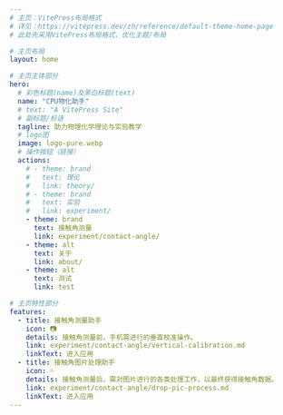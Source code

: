 ```yaml
---
# 主页：VitePress布局格式
# 详见：https://vitepress.dev/zh/reference/default-theme-home-page
# 此处先采用VitePress布局格式，优化主题/布局

# 主页布局
layout: home

# 主页主体部分
hero:
  # 彩色标题(name)及黑白标题(text)
  name: "CPU物化助手"
  # text: "A VitePress Site"
  # 副标题/标语
  tagline: 助力物理化学理论与实验教学
  # logo图
  image: logo-pure.webp
  # 操作按钮（链接）
  actions:
    # - theme: brand
    #   text: 理论
    #   link: theory/
    # - theme: brand
    #   text: 实验
    #   link: experiment/
    - theme: brand
      text: 接触角测量
      link: experiment/contact-angle/
    - theme: alt
      text: 关于
      link: about/
    - theme: alt
      text: 测试
      link: test

# 主页特性部分
features:
  - title: 接触角测量助手
    icon: 📷
    details: 接触角测量前，手机需进行的垂直校准操作。
    link: experiment/contact-angle/vertical-calibration.md
    linkText: 进入应用
  - title: 接触角图片处理助手
    icon: 💦
    details: 接触角测量后，需对图片进行的各类处理工作，以最终获得接触角数据。
    link: experiment/contact-angle/drop-pic-process.md
    linkText: 进入应用
---
```


